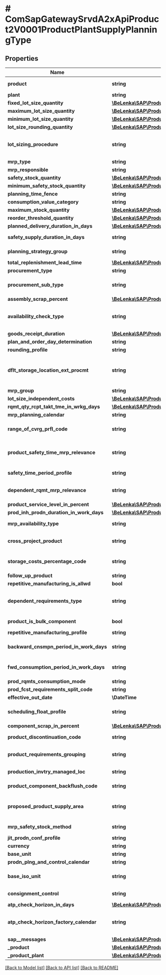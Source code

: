 # # ComSapGatewaySrvdA2xApiProduct2V0001ProductPlantSupplyPlanningType

## Properties

Name | Type | Description | Notes
------------ | ------------- | ------------- | -------------
**product** | **string** | Product Number | [optional]
**plant** | **string** |  | [optional]
**fixed_lot_size_quantity** | [**\BeLenka\SAP\ProductODV4\Model\FixedLotSize**](FixedLotSize.md) |  | [optional]
**maximum_lot_size_quantity** | [**\BeLenka\SAP\ProductODV4\Model\MaximumLotSize**](MaximumLotSize.md) |  | [optional]
**minimum_lot_size_quantity** | [**\BeLenka\SAP\ProductODV4\Model\MinimumLotSize**](MinimumLotSize.md) |  | [optional]
**lot_size_rounding_quantity** | [**\BeLenka\SAP\ProductODV4\Model\RoundingValue**](RoundingValue.md) |  | [optional]
**lot_sizing_procedure** | **string** | Lot Sizing Procedure in Materials Planning | [optional]
**mrp_type** | **string** |  | [optional]
**mrp_responsible** | **string** |  | [optional]
**safety_stock_quantity** | [**\BeLenka\SAP\ProductODV4\Model\SafetyStock**](SafetyStock.md) |  | [optional]
**minimum_safety_stock_quantity** | [**\BeLenka\SAP\ProductODV4\Model\MinSafStock**](MinSafStock.md) |  | [optional]
**planning_time_fence** | **string** |  | [optional]
**consumption_value_category** | **string** |  | [optional]
**maximum_stock_quantity** | [**\BeLenka\SAP\ProductODV4\Model\MaximumStockLevel**](MaximumStockLevel.md) |  | [optional]
**reorder_threshold_quantity** | [**\BeLenka\SAP\ProductODV4\Model\ReorderPoint**](ReorderPoint.md) |  | [optional]
**planned_delivery_duration_in_days** | [**\BeLenka\SAP\ProductODV4\Model\PlannedDelivTime**](PlannedDelivTime.md) |  | [optional]
**safety_supply_duration_in_days** | **string** | Safety Time (in Workdays) | [optional]
**planning_strategy_group** | **string** | Planning Strategy Group | [optional]
**total_replenishment_lead_time** | [**\BeLenka\SAP\ProductODV4\Model\TotReplLeadTime**](TotReplLeadTime.md) |  | [optional]
**procurement_type** | **string** |  | [optional]
**procurement_sub_type** | **string** | Special Procurement Type | [optional]
**assembly_scrap_percent** | [**\BeLenka\SAP\ProductODV4\Model\AssemblyScrap**](AssemblyScrap.md) |  | [optional]
**availability_check_type** | **string** | Checking Group for Availability Check | [optional]
**goods_receipt_duration** | [**\BeLenka\SAP\ProductODV4\Model\GRProcessingTime**](GRProcessingTime.md) |  | [optional]
**plan_and_order_day_determination** | **string** |  | [optional]
**rounding_profile** | **string** |  | [optional]
**dflt_storage_location_ext_procmt** | **string** | Default Storage Location for External Procurement | [optional]
**mrp_group** | **string** |  | [optional]
**lot_size_independent_costs** | [**\BeLenka\SAP\ProductODV4\Model\LSIndependentCosts**](LSIndependentCosts.md) |  | [optional]
**rqmt_qty_rcpt_takt_tme_in_wrkg_days** | [**\BeLenka\SAP\ProductODV4\Model\TaktTime**](TaktTime.md) |  | [optional]
**mrp_planning_calendar** | **string** |  | [optional]
**range_of_cvrg_prfl_code** | **string** | Range-of-Coverage Profile | [optional]
**product_safety_time_mrp_relevance** | **string** | Safety Time Indicator (with or Without Safety Time) | [optional]
**safety_time_period_profile** | **string** | Period Profile for Safety Time | [optional]
**dependent_rqmt_mrp_relevance** | **string** | MRP relevancy for dependent requirements | [optional]
**product_service_level_in_percent** | [**\BeLenka\SAP\ProductODV4\Model\ServiceLevel**](ServiceLevel.md) |  | [optional]
**prod_inh_prodn_duration_in_work_days** | [**\BeLenka\SAP\ProductODV4\Model\InHouseProduction**](InHouseProduction.md) |  | [optional]
**mrp_availability_type** | **string** | Mixed MRP indicator | [optional]
**cross_project_product** | **string** | Indicator for Cross-Project Material | [optional]
**storage_costs_percentage_code** | **string** | Storage Costs Percentage Code | [optional]
**follow_up_product** | **string** |  | [optional]
**repetitive_manufacturing_is_allwd** | **bool** |  | [optional]
**dependent_requirements_type** | **string** | Indicator for Individual and Collective Requirements | [optional]
**product_is_bulk_component** | **bool** | Indicator: Bulk Material | [optional]
**repetitive_manufacturing_profile** | **string** |  | [optional]
**backward_cnsmpn_period_in_work_days** | **string** | Consumption Period: Backward | [optional]
**fwd_consumption_period_in_work_days** | **string** | Consumption period: Forward | [optional]
**prod_rqmts_consumption_mode** | **string** |  | [optional]
**prod_fcst_requirements_split_code** | **string** |  | [optional]
**effective_out_date** | **\DateTime** |  | [optional]
**scheduling_float_profile** | **string** | Scheduling Profile for Floats | [optional]
**component_scrap_in_percent** | [**\BeLenka\SAP\ProductODV4\Model\ComponentScrap**](ComponentScrap.md) |  | [optional]
**product_discontinuation_code** | **string** | Discontinuation indicator | [optional]
**product_requirements_grouping** | **string** | Indicator for Requirements Grouping | [optional]
**production_invtry_managed_loc** | **string** | Issue Storage Location | [optional]
**product_component_backflush_code** | **string** | Indicator: Backflush | [optional]
**proposed_product_supply_area** | **string** | Proposed Supply Area in Material Master Record | [optional]
**mrp_safety_stock_method** | **string** | MRP Safety Stock Method | [optional]
**jit_prodn_conf_profile** | **string** |  | [optional]
**currency** | **string** | Currency Key | [optional]
**base_unit** | **string** |  | [optional]
**prodn_plng_and_control_calendar** | **string** |  | [optional]
**base_iso_unit** | **string** | Base unit of measure in ISO code | [optional]
**consignment_control** | **string** | Consignment Control | [optional]
**atp_check_horizon_in_days** | [**\BeLenka\SAP\ProductODV4\Model\AvailabilityCheckHorizon**](AvailabilityCheckHorizon.md) |  | [optional]
**atp_check_horizon_factory_calendar** | **string** | Calendar for Validating Availability Check Horizon | [optional]
**sap__messages** | [**\BeLenka\SAP\ProductODV4\Model\ComSapGatewaySrvdA2xApiProduct2V0001SAPMessage[]**](ComSapGatewaySrvdA2xApiProduct2V0001SAPMessage.md) |  | [optional]
**_product** | [**\BeLenka\SAP\ProductODV4\Model\ComSapGatewaySrvdA2xApiProduct2V0001ProductType**](ComSapGatewaySrvdA2xApiProduct2V0001ProductType.md) |  | [optional]
**_product_plant** | [**\BeLenka\SAP\ProductODV4\Model\ComSapGatewaySrvdA2xApiProduct2V0001ProductPlantType**](ComSapGatewaySrvdA2xApiProduct2V0001ProductPlantType.md) |  | [optional]

[[Back to Model list]](../../README.md#models) [[Back to API list]](../../README.md#endpoints) [[Back to README]](../../README.md)
